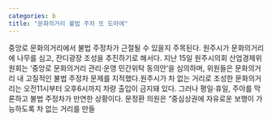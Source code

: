 ```yaml
---
categories: b
title: "문화의거리 불법 주차 또 도마에"
---
```

중앙로 문화의거리에서 불법 주정차가 근절될 수 있을지 주목된다. 원주시가 문화의거리에 나무를 심고, 잔디광장 조성을 추진하기로 해서다. 지난 15일 원주시의회 산업경제위원회는 ‘중앙로 문화의거리 관리·운영 민간위탁 동의안’을 심의하며, 위원들은 문화의거리 내 고질적인 불법 주정차 문제를 지적했다.원주시가 차 없는 거리로 조성한 문화의거리는 오전11시부터 오후6시까지 차량 출입이 금지돼 있다. 그러나 평일·휴일, 주야를 막론하고 불법 주정차가 만연한 상황이다. 문정환 의원은 “중심상권에 자유로운 보행이 가능하도록 차 없는 거리를 만들